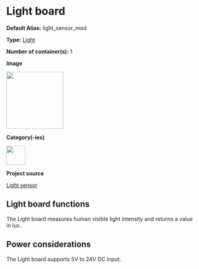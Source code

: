 # Light board

<div className="cust_sheet" markdown="1">
<p className="cust_sheet-title" markdown="1"><strong>Default Alias:</strong> light_sensor_mod</p>
<p className="cust_sheet-title" markdown="1"><strong>Type:</strong> <a href="../../software/containers_list/light.md">Light</a></p>
<p className="cust_sheet-title" markdown="1"><strong>Number of container(s):</strong> 1</p>
<p className="cust_sheet-title" markdown="1"><strong>Image</strong></p>
<p className="cust_indent" markdown="1"><img height="150" src="/img/light-container.png" alt="" /></p>
<p className="cust_sheet-title" markdown="1"><strong>Category(-ies)</strong></p>
<p className="cust_indent" markdown="1">
<img height="50" src="/img/sticker-interface.png" title="Interface" alt="" />
</p>
<p className="cust_sheet-title" markdown="1"><strong>Project source </strong></p>
<a className="github-button" data-size="large" aria-label="Star Luos-io/Luos on GitHub" href="https://github.com/Luos-io/Examples/blob/master/Projects/l0/Light_sensor" target="_blank">Light sensor</a>
</div>

## Light board functions

The Light board measures human visible light intensity and returns a value in lux.

## Power considerations

The Light board supports 5V to 24V DC input.
